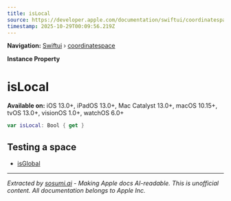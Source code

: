 ```yaml
---
title: isLocal
source: https://developer.apple.com/documentation/swiftui/coordinatespace/islocal
timestamp: 2025-10-29T00:09:56.219Z
---
```


**Navigation:** [Swiftui](/documentation/swiftui) › [coordinatespace](/documentation/swiftui/coordinatespace)

**Instance Property**

# isLocal

**Available on:** iOS 13.0+, iPadOS 13.0+, Mac Catalyst 13.0+, macOS 10.15+, tvOS 13.0+, visionOS 1.0+, watchOS 6.0+

```swift
var isLocal: Bool { get }
```

## Testing a space

- [isGlobal](/documentation/swiftui/coordinatespace/isglobal)

---

*Extracted by [sosumi.ai](https://sosumi.ai) - Making Apple docs AI-readable.*
*This is unofficial content. All documentation belongs to Apple Inc.*
